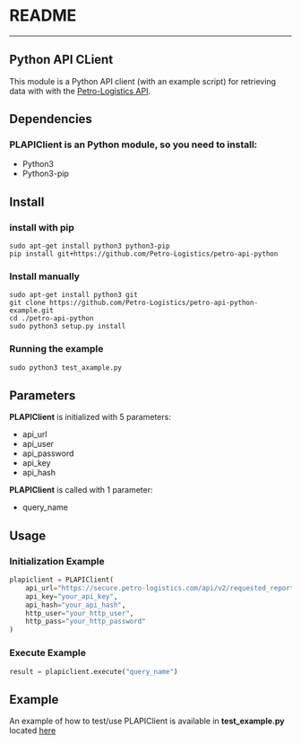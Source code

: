 # README
---

## Python API CLient
This module is a Python API client (with an example script) for retrieving data with with the [Petro-Logistics API](https://secure.petro-logistics.com/client/api).


## Dependencies
### PLAPIClient is an Python module, so you need to install:
- Python3
- Python3-pip

## Install
### install with pip
```
sudo apt-get install python3 python3-pip
pip install git+https://github.com/Petro-Logistics/petro-api-python
```


### Install manually
```
sudo apt-get install python3 git
git clone https://github.com/Petro-Logistics/petro-api-python-example.git
cd ./petro-api-python
sudo python3 setup.py install
```


### Running the example
```python
sudo python3 test_axample.py
```


## Parameters
**PLAPIClient** is initialized with 5 parameters:
- api_url
- api_user
- api_password
- api_key
- api_hash


**PLAPIClient** is called with 1 parameter:
- query_name


## Usage
### Initialization Example
```python
plapiclient = PLAPIClient(
    api_url="https://secure.petro-logistics.com/api/v2/requested_report_type",
    api_key="your_api_key",
    api_hash="your_api_hash",
    http_user="your_http_user",
    http_pass="your_http_password"
)
```


### Execute Example
```python
result = plapiclient.execute("query_name")

```


## Example
An example of how to test/use PLAPIClient is available in **test_example.py** located [here](test_example.py)
